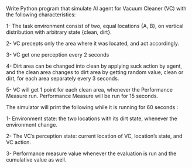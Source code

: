 Write Python program that simulate AI agent for Vacuum Cleaner (VC) with the following characteristics:

1- The task environment consist of two, equal locations {A, B}, on vertical distribution with arbitrary state {clean, dirt}.

2- VC precepts only the area where it was located, and act accordingly.

3- VC get one perception every 2 seconds

4- Dirt area can be changed into clean by applying suck action by agent, and the clean area changes to dirt area by getting random value, clean or dirt, for each area separately every 3 seconds.

5- VC will get 1 point for each clean area, whenever the Performance Measure run. Performance Measure will be run for 15 seconds.

The simulator will print the following while it is running for 60 seconds :

1- Environment state: the two locations with its dirt state, whenever the environment change.

2- The VC’s perception state: current location of VC, location’s state, and VC action.

3- Performance measure value whenever the evaluation is run and the cumulative value as well.
